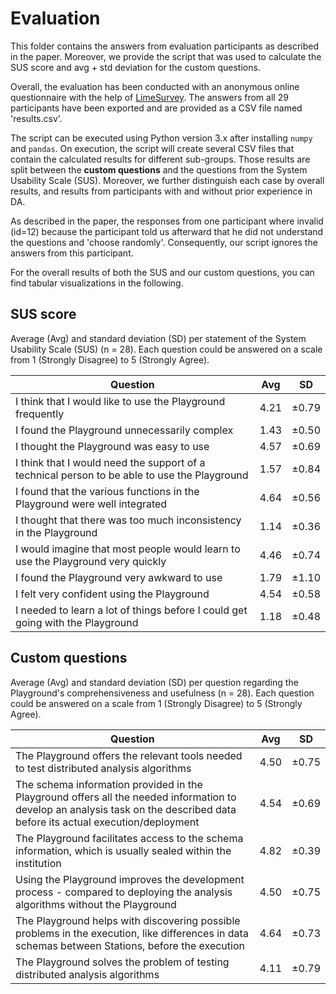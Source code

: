 # Evaluation

This folder contains the answers from evaluation participants as described in the paper. Moreover, we provide the script that was used to calculate the SUS score and avg + std deviation for the custom questions.

Overall, the evaluation has been conducted with an anonymous online questionnaire with the help of [LimeSurvey](https://www.limesurvey.org/de/). The answers from all 29 participants have been exported and are provided as a CSV file named 'results.csv'.

The script can be executed using Python version 3.x after installing ```numpy``` and ```pandas```. On execution, the script will create several CSV files that contain the calculated results for different sub-groups. Those results are split between the **custom questions** and the questions from the System Usability Scale (SUS). Moreover, we further distinguish each case by overall results, and results from participants with and without prior experience in DA.

As described in the paper, the responses from one participant where invalid (id=12) because the participant told us afterward that he did not understand the questions and 'choose randomly'. Consequently, our script ignores the answers from this participant.

For the overall results of both the SUS and our custom questions, you can find tabular visualizations in the following.

## SUS score

Average (Avg) and standard deviation (SD) per statement of the System Usability Scale (SUS) (n = 28). Each question could be answered on a scale from 1 (Strongly Disagree) to 5 (Strongly Agree).

| Question                                                                                     | Avg  | SD    |
|----------------------------------------------------------------------------------------------|------|-------|
| I think that I would like to use the Playground frequently                                   | 4.21 | ±0.79 |
| I found the Playground unnecessarily complex                                                 | 1.43 | ±0.50 |
| I thought the Playground was easy to use                                                     | 4.57 | ±0.69 |
| I think that I would need the support of a technical person to be able to use the Playground | 1.57 | ±0.84 |
| I found that the various functions in the Playground were well integrated                    | 4.64 | ±0.56 |
| I thought that there was too much inconsistency in the Playground                            | 1.14 | ±0.36 |
| I would imagine that most people would learn to use the Playground very quickly              | 4.46 | ±0.74 |
| I found the Playground very awkward to use                                                   | 1.79 | ±1.10 |
| I felt very confident using the Playground                                                   | 4.54 | ±0.58 |
| I needed to learn a lot of things before I could get going with the Playground               | 1.18 | ±0.48 |


## Custom questions

Average (Avg) and standard deviation (SD) per question regarding the Playground's comprehensiveness and usefulness (n = 28). Each question could be answered on a scale from 1 (Strongly Disagree) to 5 (Strongly Agree).

| Question                                                                                                                                                                     | Avg  | SD    |
|------------------------------------------------------------------------------------------------------------------------------------------------------------------------------|------|-------|
| The Playground offers the relevant tools needed to test distributed analysis algorithms                                                                                      | 4.50 | ±0.75 |
| The schema information provided in the Playground offers all the needed information to develop an analysis task on the described data before its actual execution/deployment | 4.54 | ±0.69 |
| The Playground facilitates access to the schema information, which is usually sealed within the institution                                                                  | 4.82 | ±0.39 |
| Using the Playground improves the development process - compared to deploying the analysis algorithms without the Playground                                                 | 4.50 | ±0.75 |
| The Playground helps with discovering possible problems in the execution, like differences in data schemas between Stations, before the execution                            | 4.64 | ±0.73 |
| The Playground solves the problem of testing distributed analysis algorithms                                                                                                 | 4.11 | ±0.79 |